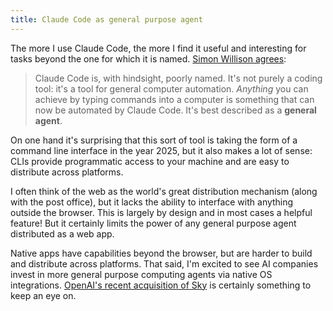 ```yaml
---
title: Claude Code as general purpose agent 
---
```


The more I use Claude Code, the more I find it useful and interesting for tasks beyond the one for which it is named. [Simon Willison agrees](https://simonwillison.net/2025/Oct/16/claude-skills/#claude-as-a-general-agent):

> Claude Code is, with hindsight, poorly named. It's not purely a coding tool: it's a tool for general computer automation. *Anything* you can achieve by typing commands into a computer is something that can now be automated by Claude Code. It's best described as a **general agent**.

On one hand it's surprising that this sort of tool is taking the form of a command line interface in the year 2025, but it also makes a lot of sense: CLIs provide programmatic access to your machine and are easy to distribute across platforms.

I often think of the web as the world's great distribution mechanism (along with the post office), but it lacks the ability to interface with anything outside the browser. This is largely by design and in most cases a helpful feature! But it certainly limits the power of any general purpose agent distributed as a web app.

Native apps have capabilities beyond the browser, but are harder to build and distribute across platforms. That said, I'm excited to see AI companies invest in more general purpose computing agents via native OS integrations. [OpenAI's recent acquisition of Sky](https://openai.com/index/openai-acquires-software-applications-incorporated) is certainly something to keep an eye on.

